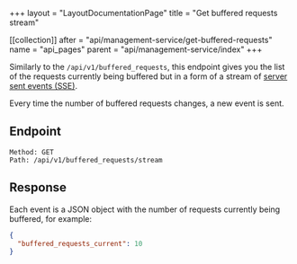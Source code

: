 +++
layout = "LayoutDocumentationPage"
title = "Get buffered requests stream"

[[collection]]
after = "api/management-service/get-buffered-requests"
name = "api_pages"
parent = "api/management-service/index"
+++

Similarly to the `/api/v1/buffered_requests`, this endpoint gives you the list of the requests currently being buffered but in a form of a stream of [server sent events (SSE)](https://developer.mozilla.org/en-US/docs/Web/API/Server-sent_events/Using_server-sent_events). 

Every time the number of buffered requests changes, a new event is sent.

## Endpoint

```
Method: GET
Path: /api/v1/buffered_requests/stream
```

## Response

Each event is a JSON object with the number of requests currently being buffered, for example:

```JSON
{
  "buffered_requests_current": 10
}
```
